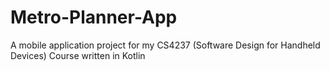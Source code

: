 # Metro-Planner-App
A mobile application project for my CS4237 (Software Design for Handheld Devices) Course written in Kotlin
